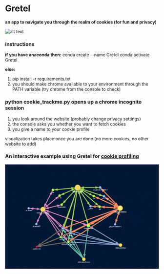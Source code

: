 # Gretel
**an app to navigate you through the realm of cookies (for fun and privacy)**

![alt text](https://upload.wikimedia.org/wikipedia/commons/d/d1/Hansel-and-gretel-rackham.jpg)

### instructions

**if you have anaconda then:**
conda create --name Gretel
conda activate Gretel

**else:**
1. pip install -r requirements.txt
2. you should make chrome available to your environment through the PATH variable (try chrome from the console to check)


### python cookie_trackme.py opens up a chrome incognito session

1. you look around the website (probably change privacy settings)
2. the console asks you whether you want to fetch cookies 
3. you give a name to your cookie profile

visualization takes place once you are done (no more cookies, no other website to add)

### An interactive example using Gretel for [cookie profiling](https://htmlpreview.github.io/?https://github.com/SpyrosSpiliopoulos/Gretel/blob/master/demos/cookiesvis_blabla.html)
![Alt text](media/Gretel_example1.GIF?raw=true "Gretel profiling of a website")
